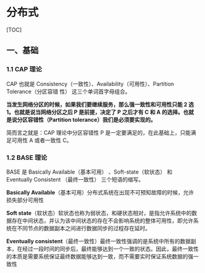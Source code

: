 # 分布式

[TOC]

## 一、基础

### 1.1 CAP 理论

CAP 也就是 Consistency（一致性）、Availability（可用性）、Partition Tolerance（分区容错 性） 这三个单词首字母组合。

**当发生网络分区的时候，如果我们要继续服务，那么强一致性和可用性只能 2 选 1。也就是说当网络分区之后 P 是前提，决定了 P 之后才有 C 和 A 的选择。也就是说分区容错性（Partition tolerance）我们是必须要实现的。**

简而言之就是：CAP 理论中分区容错性 P 是一定要满足的，在此基础上，只能满足可用性 A 或者一致性 C。



### 1.2 BASE 理论

BASE 是 Basically Available（基本可用） 、Soft-state（软状态） 和 Eventually Consistent （最终一致性） 三个短语的缩写。

**Basically Available**（基本可用）分布式系统在出现不可预知故障的时候，允许损失部分可用性

**Soft state**（软状态）软状态也称为弱状态，和硬状态相对，是指允许系统中的数据存在中间状态，并认为该中间状态的存在不会影响系统的整体可用性，即允许系统在不同节点的数据副本之间进行数据同步的过程存在延时。

**Eventually consistent**（最终一致性）最终一致性强调的是系统中所有的数据副本，在经过一段时间的同步后，最终能够达到一个一致的状态。因此，最终一致性的本质是需要系统保证最终数据能够达到一致，而不需要实时保证系统数据的强一致性

